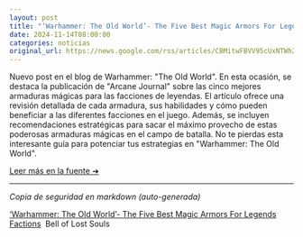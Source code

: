 ```yaml
---
layout: post
title: "‘Warhammer: The Old World’- The Five Best Magic Armors For Legends Factions - Bell of Lost Souls"
date: 2024-11-14T08:00:00
categories: noticias
original_url: https://news.google.com/rss/articles/CBMitwFBVV95cUxNTWh2bWViNHdlTC1Cb0Etcmt1OVJlR095NmhncVNoRHNQeTNDTzBsY2dMaC1FcnQ4MzZQZVhfc3dDbFY4b09fYzYwUXZZX1JtTWpUck4xdDFybVNNcXV3aXY5MVFmdzh4dF9YNlpVMUdnYThieGhwOUZRZ2VGVmJmUzBqRzdvZHBSVmZFSU9SZG0zVUxTUFRhdTBscTZlTVcyR05Rc3FJR0JhZnRickxVSk5jUkJkLW8?oc=5
---
```


Nuevo post en el blog de Warhammer: "The Old World". En esta ocasión, se destaca la publicación de "Arcane Journal" sobre las cinco mejores armaduras mágicas para las facciones de leyendas. El artículo ofrece una revisión detallada de cada armadura, sus habilidades y cómo pueden beneficiar a las diferentes facciones en el juego. Además, se incluyen recomendaciones estratégicas para sacar el máximo provecho de estas poderosas armaduras mágicas en el campo de batalla. No te pierdas esta interesante guía para potenciar tus estrategias en "Warhammer: The Old World".

[Leer más en la fuente ➜](https://news.google.com/rss/articles/CBMitwFBVV95cUxNTWh2bWViNHdlTC1Cb0Etcmt1OVJlR095NmhncVNoRHNQeTNDTzBsY2dMaC1FcnQ4MzZQZVhfc3dDbFY4b09fYzYwUXZZX1JtTWpUck4xdDFybVNNcXV3aXY5MVFmdzh4dF9YNlpVMUdnYThieGhwOUZRZ2VGVmJmUzBqRzdvZHBSVmZFSU9SZG0zVUxTUFRhdTBscTZlTVcyR05Rc3FJR0JhZnRickxVSk5jUkJkLW8?oc=5)

---
*Copia de seguridad en markdown (auto-generada)*

[‘Warhammer: The Old World’- The Five Best Magic Armors For Legends Factions](https://news.google.com/rss/articles/CBMitwFBVV95cUxNTWh2bWViNHdlTC1Cb0Etcmt1OVJlR095NmhncVNoRHNQeTNDTzBsY2dMaC1FcnQ4MzZQZVhfc3dDbFY4b09fYzYwUXZZX1JtTWpUck4xdDFybVNNcXV3aXY5MVFmdzh4dF9YNlpVMUdnYThieGhwOUZRZ2VGVmJmUzBqRzdvZHBSVmZFSU9SZG0zVUxTUFRhdTBscTZlTVcyR05Rc3FJR0JhZnRickxVSk5jUkJkLW8?oc=5)  Bell of Lost Souls
